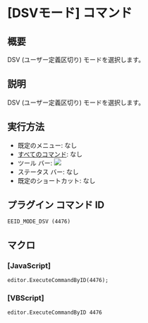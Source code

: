# \[DSVモード\] コマンド

## 概要

DSV (ユーザー定義区切り) モードを選択します。

## 説明

DSV (ユーザー定義区切り) モードを選択します。

## 実行方法

- 既定のメニュー: なし
- [すべてのコマンド](../../glossary/allcommands): なし
- ツール バー: ![](../../images/dsv..png)
- ステータス バー: なし
- 既定のショートカット: なし

## プラグイン コマンド ID

```
EEID_MODE_DSV (4476)
```

## マクロ

### \[JavaScript\]

```
editor.ExecuteCommandByID(4476);
```

### \[VBScript\]

```
editor.ExecuteCommandByID 4476
```

